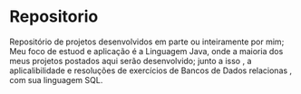 # Repositorio
Repositório de projetos desenvolvidos em parte ou inteiramente por  mim;
Meu foco de estuod e aplicação é a Linguagem Java, onde a maioria dos meus projetos postados aqui serão desenvolvido;
junto a isso , a aplicalibilidade e  resoluções de exercícios de Bancos de Dados relacionas , com sua linguagem SQL.
